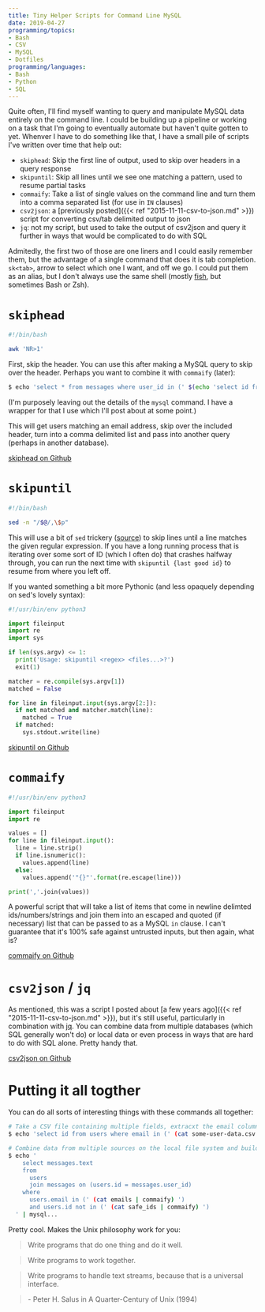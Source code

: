 ```yaml
---
title: Tiny Helper Scripts for Command Line MySQL
date: 2019-04-27
programming/topics:
- Bash
- CSV
- MySQL
- Dotfiles
programming/languages:
- Bash
- Python
- SQL
---
```

Quite often, I'll find myself wanting to query and manipulate MySQL data entirely on the command line. I could be building up a pipeline or working on a task that I'm going to eventually automate but haven't quite gotten to yet. Whenver I have to do something like that, I have a small pile of scripts I've written over time that help out:

- `skiphead`: Skip the first line of output, used to skip over headers in a query response
- `skipuntil`: Skip all lines until we see one matching a pattern, used to resume partial tasks
- `commaify`: Take a list of single values on the command line and turn them into a comma separated list (for use in `IN` clauses)
- `csv2json`: a [previously posted]({{< ref "2015-11-11-csv-to-json.md" >}}) script for converting csv/tab delimited output to json
- `jq`: not my script, but used to take the output of csv2json and query it further in ways that would be complicated to do with SQL

Admitedly, the first two of those are one liners and I could easily remember them, but the advantage of a single command that does it is tab completion. `sk<tab>`, arrow to select which one I want, and off we go. I could put them as an alias, but I don't always use the same shell (mostly [fish](https://fishshell.com/), but sometimes Bash or Zsh).

<!--more-->

# `skiphead`

```bash
#!/bin/bash

awk 'NR>1'
```

First, skip the header. You can use this after making a MySQL query to skip over the header. Perhaps you want to combine it with `commaify` (later):

```bash
$ echo 'select * from messages where user_id in (' $(echo 'select id from users where email like "%@example.com"' | mysql ... | skiphead | commaify) ')' | mysql... | ...
```

(I'm purposely leaving out the details of the `mysql` command. I have a wrapper for that I use which I'll post about at some point.)

This will get users matching an email address, skip over the included header, turn into a comma delimited list and pass into another query (perhaps in another database).

[skiphead on Github](https://github.com/jpverkamp/dotfiles/blob/master/bin/skiphead)

# `skipuntil`

```bash
#!/bin/bash

sed -n "/$@/,\$p"
```

This will use a bit of `sed` trickery ([source](https://stackoverflow.com/questions/5935742/how-to-ignore-all-lines-before-a-match-occurs-in-bash)) to skip lines until a line matches the given regular expression. If you have a long running process that is iterating over some sort of ID (which I often do) that crashes halfway through, you can run the next time with `skipuntil {last good id}` to resume from where you left off.

If you wanted something a bit more Pythonic (and less opaquely depending on sed's lovely syntax):

```python
#!/usr/bin/env python3

import fileinput
import re
import sys

if len(sys.argv) <= 1:
  print('Usage: skipuntil <regex> <files...>?')
  exit(1)

matcher = re.compile(sys.argv[1])
matched = False

for line in fileinput.input(sys.argv[2:]):
  if not matched and matcher.match(line):
    matched = True
  if matched:
    sys.stdout.write(line)
```

[skipuntil on Github](https://github.com/jpverkamp/dotfiles/blob/master/bin/skipuntil)

# `commaify`

```python
#!/usr/bin/env python3

import fileinput
import re

values = []
for line in fileinput.input():
  line = line.strip()
  if line.isnumeric():
    values.append(line)
  else:
    values.append('"{}"'.format(re.escape(line)))

print(','.join(values))
```

A powerful script that will take a list of items that come in newline delimted ids/numbers/strings and join them into an escaped and quoted (if necessary) list that can be passed to as a MySQL `in` clause. I can't guarantee that it's 100% safe against untrusted inputs, but then again, what is?

[commaify on Github](https://github.com/jpverkamp/dotfiles/blob/master/bin/commaify)

# `csv2json` / `jq`

As mentioned, this was a script I posted about [a few years ago]({{< ref "2015-11-11-csv-to-json.md" >}}), but it's still useful, particularly in combination with [jq](https://stedolan.github.io/jq/). You can combine data from multiple databases (which SQL generally won't do) or local data or even process in ways that are hard to do with SQL alone. Pretty handy that.

[csv2json on Github](https://github.com/jpverkamp/dotfiles/blob/master/bin/csv2json)

# Putting it all togther

You can do all sorts of interesting things with these commands all together:

```bash
# Take a CSV file containing multiple fields, extracxt the email column, get unique values, and turn those into user ids
$ echo 'select id from users where email in (' (cat some-user-data.csv | csv2json | jq '.email' | tr -d '"' | sort | uniq | commaify) ')' | mysql... | skiphead > user-ids

# Combine data from multiple sources on the local file system and build a query from it
$ echo '
    select messages.text
    from
      users
      join messages on (users.id = messages.user_id)
    where
      users.email in (' (cat emails | commaify) ')
      and users.id not in (' (cat safe_ids | commaify) ')
  ' | mysql...
  ```

Pretty cool. Makes the Unix philosophy work for you:


> Write programs that do one thing and do it well.

> Write programs to work together.

> Write programs to handle text streams, because that is a universal interface.

> \- Peter H. Salus in A Quarter-Century of Unix (1994)

